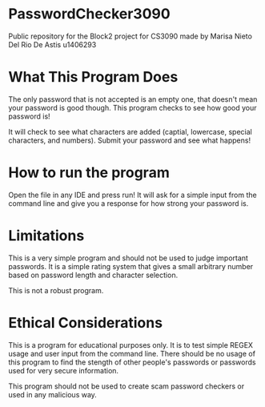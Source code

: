 # PasswordChecker3090
Public repository for the Block2 project for CS3090 made by Marisa Nieto Del Rio De Astis u1406293

# What This Program Does

The only password that is not accepted is an empty one, that doesn't mean your password is good though. This program checks to see how good your password is!

It will check to see what characters are added (captial, lowercase, special characters, and numbers). Submit your password and see what happens!

# How to run the program

Open the file in any IDE and press run! It will ask for a simple input from the command line and give you a response for how strong your password is.

# Limitations

This is a very simple program and should not be used to judge important passwords. It is a simple rating system that gives a small arbitrary number based on password length and character selection.

This is not a robust program.

# Ethical Considerations

This is a program for educational purposes only. It is to test simple REGEX usage and user input from the command line. There should be no usage of this program to find the stength of other people's passwords or passwords used for very secure information.

This program should not be used to create scam password checkers or used in any malicious way. 




